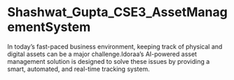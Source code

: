 # Shashwat_Gupta_CSE3_AssetManagementSystem
In today’s fast-paced business environment, keeping track of physical and digital assets can be a major challenge.Idoraa’s AI-powered asset management solution is designed to solve these issues by providing a smart, automated, and real-time tracking system.
